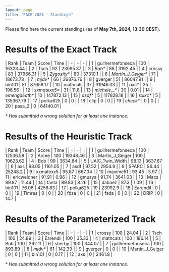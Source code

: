 ```yaml
---
layout: page 
title: "PACE 2024 - Standings"
---
```


Please find here the current standings (as of **May 7th, 2024, 13:30 CEST**).

# Results of the Exact Track
 
| Rank | Team | Score | Time |
| - | - | - |
| 1 | guilhermefonseca | 100 | 16323.44 |
| 2 | Tsch | 92 | 23095.37 |
| 3 | *Bob\** | 88 | 3192.45 |
| 4 | crossy | 83 | 37966.31 |
| 5 | *Zygosity\** | 80 | 37310.1 |
| 6 | *Martin_J_Geiger\** | 71 | 18673.73 |
| 7 | *mjdv\** | 66 | 36876.76 |
| 8 | gverger | 51 | 86047.91 |
| 9 | bin101 | 51 | 87656.17 |
| 10 | mathcals | 37 | 31946.03 |
| 11 | *axs\** | 35 | 196.56 |
| 12 | *xxmatexx5\** | 31 | 11.8 |
| 13 | *michele__\** | 30 | 0.01 |
| 14 | *emengdeath\** | 10 | 147872.13 |
| 15 | *asdf\** | 5 | 117828.18 |
| 16 | *sxlxc\** | 5 | 135367.79 |
| 17 | polka625 | 0 | 0 |
| 18 | clip | 0 | 0 |
| 19 | *check\** | 0 | 0 |
| 20 | pasa_2 | 0 | 64140.01 |

*\* Has submitted a wrong solution for at least one instance.*

# Results of the Heuristic Track
 
| Rank | Team | Score | Time |
| - | - | - |
| 1 | guilhermefonseca | 100 | 12536.58 |
| 2 | Arcee | 100 | 19348.46 |
| 3 | Martin_J_Geiger | 100 | 19623.62 |
| 4 | Bob | 99 | 3634.84 |
| 5 | UAIC_Twin_Width | 98.13 | 3637.67 |
| 6 | axs | 98.05 | 1161.05 |
| 7 | asdf | 97.52 | 2954.9 |
| 8 | SPARC | 96.44 | 25248.2 |
| 9 | xxmatexx5 | 95.87 | 667.34 |
| 10 | maxime51 | 93.45 | 3.97 |
| 11 | ericweidner | 91.91 | 0.96 |
| 12 | gmusya | 91.74 | 3641.03 |
| 13 | Macs | 89.87 | 11.44 |
| 14 | fanta | 89.83 | 8.26 |
| 15 | dabaez | 87.3 | 1.09 |
| 16 | bin101 | 76.08 | 4258.83 |
| 17 | polka625 | 19 | 23992.9 |
| 18 | Earendil | 0 | 0 |
| 19 | Timres | 0 | 0 |
| 20 | fdsa | 0 | 0 |
| 21 | fsda | 0 | 0 |
| 22 | DRIP | 0 | 14.7 |

# Results of the Parameterized Track
 
| Rank | Team | Score | Time |
| - | - | - |
| 1 | crossy | 100 | 24.04 |
| 2 | Tsch | 100 | 24.89 |
| 3 | Earendil | 100 | 35.33 |
| 4 | mathcals | 100 | 186.14 |
| 5 | Bob | 100 | 262.11 |
| 6 | sherby | 100 | 344.07 |
| 7 | guilhermefonseca | 100 | 893.89 |
| 8 | *mjdv\** | 61 | 142.39 |
| 9 | gverger | 0 | 0 |
| 10 | Martin_J_Geiger | 0 | 0 |
| 11 | bin101 | 0 | 0.17 |
| 12 | axs | 0 | 2461.8 |

*\* Has submitted a wrong solution for at least one instance.*
